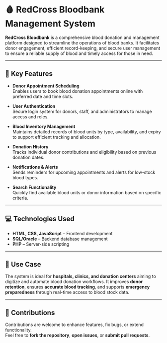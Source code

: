 # 🩸 **RedCross Bloodbank Management System**

**RedCross Bloodbank** is a comprehensive blood donation and management platform designed to streamline the operations of blood banks. It facilitates donor engagement, efficient record-keeping, and secure user management to ensure a reliable supply of blood and timely access for those in need.

---

## 🚀 **Key Features**

- **Donor Appointment Scheduling**  
  Enables users to book blood donation appointments online with preferred date and time slots.

- **User Authentication**  
  Secure login system for donors, staff, and administrators to manage access and roles.

- **Blood Inventory Management**  
  Maintains detailed records of blood units by type, availability, and expiry to support efficient tracking and allocation.

- **Donation History**  
  Tracks individual donor contributions and eligibility based on previous donation dates.

- **Notifications & Alerts**  
  Sends reminders for upcoming appointments and alerts for low-stock blood types.

- **Search Functionality**  
  Quickly find available blood units or donor information based on specific criteria.

---

## 💻 **Technologies Used**

- **HTML, CSS, JavaScript** – Frontend development  
- **SQL/Oracle** – Backend database management  
- **PHP** – Server-side scripting

---

## 🏥 **Use Case**

The system is ideal for **hospitals, clinics, and donation centers** aiming to digitize and automate blood donation workflows. It improves **donor retention**, ensures **accurate blood tracking**, and supports **emergency preparedness** through real-time access to blood stock data.

---

## 🤝 **Contributions**

Contributions are welcome to enhance features, fix bugs, or extend functionality.  
Feel free to **fork the repository**, **open issues**, or **submit pull requests**.

